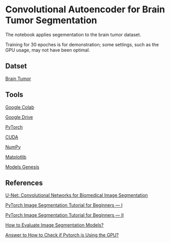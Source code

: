 # Convolutional Autoencoder for Brain Tumor Segmentation

The notebook applies segementation to the brain tumor dataset.

Training for 30 epoches is for demonstration; some settings, such as the GPU usage, may not have been optimal.

## Datset

[Brain Tumor](https://figshare.com/articles/dataset/brain_tumor_dataset/1512427)

## Tools

[Google Colab](https://colab.research.google.com)

[Google Drive](https://drive.google.com)

[PyTorch](https://pytorch.org)

[CUDA](https://developer.nvidia.com/cuda-downloads)

[NumPy](https://numpy.org)

[Matplotlib](https://matplotlib.org)

[Models Genesis](https://github.com/MrGiovanni/ModelsGenesis)

## References

[U-Net: Convolutional Networks for Biomedical Image Segmentation](https://link.springer.com/chapter/10.1007/978-3-319-24574-4_28)

[PyTorch Image Segmentation Tutorial for Beginners — I](https://seymatas.medium.com/pytorch-image-segmentation-tutorial-for-beginners-i-88d07a6a63e4)

[PyTorch Image Segmentation Tutorial for Beginners — II](https://seymatas.medium.com/pytorch-image-segmentation-tutorial-for-beginners-ii-edd79a92358a)

[How to Evaluate Image Segmentation Models?](https://towardsdatascience.com/how-accurate-is-image-segmentation-dd448f896388)

[Answer to How to Check if Pytorch is Using the GPU?](https://stackoverflow.com/a/48152675)
